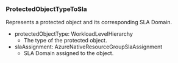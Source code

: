 ### ProtectedObjectTypeToSla
Represents a protected object and its corresponding SLA Domain.

- protectedObjectType: WorkloadLevelHierarchy
  - The type of the protected object.
- slaAssignment: AzureNativeResourceGroupSlaAssignment
  - SLA Domain assigned to the object.

